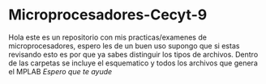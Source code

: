 # Microprocesadores-Cecyt-9
Hola este es un repositorio con mis practicas/examenes de microprocesadores, espero les de un buen uso
supongo que si estas revisando esto es por que ya sabes distinguir los tipos de archivos.
Dentro de las carpetas se incluye el esquematico y todos los archivos que genera el MPLAB
*Espero que te ayude*
